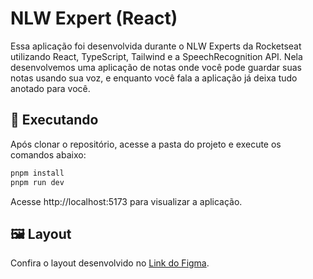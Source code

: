 # NLW Expert (React)

Essa aplicação foi desenvolvida durante o NLW Experts da Rocketseat utilizando React, TypeScript, Tailwind e a SpeechRecognition API.
Nela desenvolvemos uma aplicação de notas onde você pode guardar suas notas usando sua voz, e enquanto você fala a aplicação já deixa tudo anotado para você.

## 🔧 Executando

Após clonar o repositório, acesse a pasta do projeto e execute os comandos abaixo:

```sh
pnpm install
pnpm run dev
```
Acesse http://localhost:5173 para visualizar a aplicação.

## 🖼️ Layout

Confira o layout desenvolvido no [Link do Figma](https://www.figma.com/file/FhuEP3RlpDLiZPKM0V3mNe/NLW-expert-%E2%80%A2-Notes-(Community)-(Copy)?type=design&node-id=102%3A1489&mode=design&t=SR9uTYi8BdVzMeoA-1).
